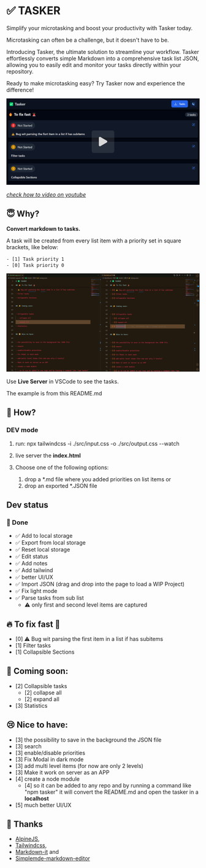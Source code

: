 # ✅ TASKER

Simplify your microtasking and boost your productivity with Tasker today.

Microtasking can often be a challenge, but it doesn't have to be.

Introducing Tasker, the ultimate solution to streamline your workflow. Tasker
effortlessly converts simple Markdown into a comprehensive task list JSON,
allowing you to easily edit and monitor your tasks directly within your
repository.

Ready to make microtasking easy? Try Tasker now and experience the difference!

[![sample of tasks](./src/screenshot.png)](https://youtu.be/oV8gtK-cxoo)

[_check how to video on youtube_](https://youtu.be/oV8gtK-cxoo)

## 😇 Why?

**Convert markdown to tasks.**

A task will be created from every list item with a priority set in square
brackets, like below:

```
- [1] Task priority 1
- [0] Task priority 0
```

![sample of tasks](./src/add-priorities.png)

Use **Live Server** in VSCode to see the tasks.

The example is from this README.md

## 💪 How?

### DEV mode

1. run: npx tailwindcss -i ./src/input.css -o ./src/output.css --watch
1. live server the **index.html**
1. Choose one of the following options:

   1. drop a \*.md file where you added priorities on list items or
   1. drop an exported \*.JSON file

## Dev status

### 🎉 Done

- ✅ Add to local storage
- ✅ Export from local storage
- ✅ Reset local storage
- ✅ Edit status
- ✅ Add notes
- ✅ Add tailwind
- ✅ better UI/UX
- ✅ Import JSON (drag and drop into the page to load a WIP Project)
- ✅ Fix light mode
- ✅ Parse tasks from sub list
  - ⚠️ only first and second level items are captured

## 🔥 To fix fast 🚨

- [0] ⚠️ Bug wit parsing the first item in a list if has subitems
- [1] Filter tasks
- [1] Collapsible Sections

## 📣 Coming soon:

- [2] Collapsible tasks
  - [2] collapse all
  - [2] expand all
- [3] Statistics

## 😢 Nice to have:

- [3] the possibility to save in the background the JSON file
- [3] search
- [3] enable/disable priorities
- [3] Fix Modal in dark mode
- [3] add multi level items (for now are only 2 levels)
- [3] Make it work on server as an APP
- [4] create a node module
  - [4] so it can be added to any repo and by running a command like "npm
    tasker" it will convert the README.md and open the tasker in a **localhost**
- [5] much better UI/UX

## 👄 Thanks

- [AlpineJS](https://alpinejs.dev/),
- [Tailwindcss](https://tailwindcss.com/),
- [Markdown-it](https://markdown-it.github.io/) and
- [Simplemde-markdown-editor](https://github.com/sparksuite/simplemde-markdown-editor)
